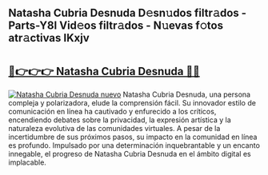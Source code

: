 ## Natasha Cubria Desnuda D𝚎sn𝚞dos filtr𝚊dos - Parts-Y8l Vid𝚎os filtr𝚊dos - N𝚞evas f𝚘tos atr𝚊ctivas IKxjv

# <h2><a href="http://mb7alx.tromn.icu/?c=Natasha+Cubria+Desnuda">🔗👉👉👉 Natasha Cubria Desnuda 🔗🔗</a></h2>

[![Natasha Cubria Desnuda nuevo](https://i.imgur.com/pEAQMta.gif)](http://mb7alx.tromn.icu/?c=Natasha+Cubria+Desnuda)
Natasha Cubria Desnuda, una persona compleja y polarizadora, elude la comprensión fácil. Su innovador estilo de comunicación en línea ha cautivado y enfurecido a los críticos, encendiendo debates sobre la privacidad, la expresión artística y la naturaleza evolutiva de las comunidades virtuales. A pesar de la incertidumbre de sus próximos pasos, su impacto en la comunidad en línea es profundo. Impulsado por una determinación inquebrantable y un encanto innegable, el progreso de Natasha Cubria Desnuda en el ámbito digital es implacable.
